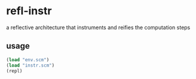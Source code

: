 # refl-instr
a reflective architecture that instruments and reifies the computation steps

## usage
```scheme
(load "env.scm")
(load "instr.scm")
(repl)
```
